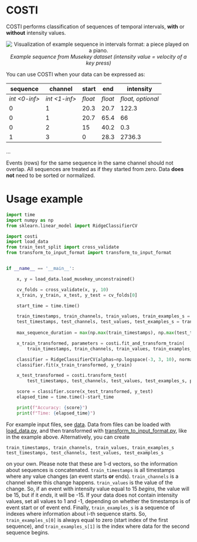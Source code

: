 # COSTI

COSTI performs classification of sequences of temporal intervals, **with** or **without** intensity values.


<p align="center">
<img src="../main/musekey_example.png"
  alt="Visualization of example sequence in intervals format: a piece played on a piano.">
  <i>Example sequence from Musekey dataset (intensity value = velocity of a key press)</i><br>
</p>


You can use COSTI when your data can be expressed as:

sequence | channel | start | end | intensity
------- | ------- | ------- | ----- | ---------------- | 
*int <0-inf>* | *int <1-inf>* | *float* | *float* | *float, optional*
0 | 1 | 20.3 | 20.7 | 122.3 
0 | 1 | 20.7 | 65.4 | 66 
0 | 2 | 15 | 40.2 | 0.3
1 | 3 | 0 | 28.3 | 2736.3 
...

Events (rows) for the same sequence in the same channel should not overlap. All sequences are treated as if they started from zero. Data **does not** need to be sorted or normalized.

# Usage example
```python
import time
import numpy as np
from sklearn.linear_model import RidgeClassifierCV

import costi
import load_data
from train_test_split import cross_validate
from transform_to_input_format import transform_to_input_format


if __name__ == '__main__':

    x, y = load_data.load_musekey_unconstrained()

    cv_folds = cross_validate(x, y, 10)
    x_train, y_train, x_test, y_test = cv_folds[0]

    start_time = time.time()

    train_timestamps, train_channels, train_values, train_examples_s = transform_to_input_format(x_train)
    test_timestamps, test_channels, test_values, test_examples_s = transform_to_input_format(x_test)
    
    max_sequence_duration = max(np.max(train_timestamps), np.max(test_timestamps))

    x_train_transformed, parameters = costi.fit_and_transform_train(
        train_timestamps, train_channels, train_values, train_examples_s, max_sequence_duration)

    classifier = RidgeClassifierCV(alphas=np.logspace(-3, 3, 10), normalize=True)
    classifier.fit(x_train_transformed, y_train)

    x_test_transformed = costi.transform_test(
        test_timestamps, test_channels, test_values, test_examples_s, parameters)

    score = classifier.score(x_test_transformed, y_test)
    elapsed_time = time.time()-start_time

    print(f"Accuracy: {score}")
    print(f"Time: {elapsed_time}")
```

For example input files, see [data](../main/data). Data from files can be loaded with [load_data.py](../main/src/load_data.py), and then transformed with [transform_to_input_format.py](../main/src/transform_to_input_format.py), like in the example above.
Alternatively, you can create
```
train_timestamps, train_channels, train_values, train_examples_s
test_timestamps, test_channels, test_values, test_examples_s
```
on your own. Please note that these are 1-d vectors, so the information about sequences is concatenated. `train_timestamps` is all timestamps where any value changes (an event starts **or** ends). `train_channels` is a channel where this change happens. `train_values` is the value of the change. So, if an event with intensity value equal to 15 *begins*, the value will be 15, but if it *ends*, it will be -15. If your data does not contain intensity values, set all values to 1 and -1, depending on whether the timestamps is of event start or of event end. Finally, `train_examples_s` is a sequence of indexes where information about i-th sequence starts. So, `train_examples_s[0]` is always equal to zero (start index of the first sequence), and `train_examples_s[1]` is the index where data for the second sequence begins. 
